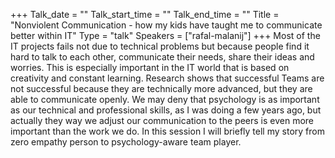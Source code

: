 +++
Talk_date = ""
Talk_start_time = ""
Talk_end_time = ""
Title = "Nonviolent Communication - how my kids have taught me to communicate better within IT"
Type = "talk"
Speakers = ["rafal-malanij"]
+++
Most of the IT projects fails not due to technical problems but because people find it hard to talk to each other, communicate their needs, share their ideas and worries. This is especially important in the IT world that is based on creativity and constant learning. Research shows that successful Teams are not successful because they are technically more advanced, but they are able to communicate openly. We may deny that psychology is as important as our technical and professional skills, as I was doing a few years ago, but actually they way we adjust our communication to the peers is even more important than the work we do.
In this session I will briefly tell my story from zero empathy person to psychology-aware team player. 

